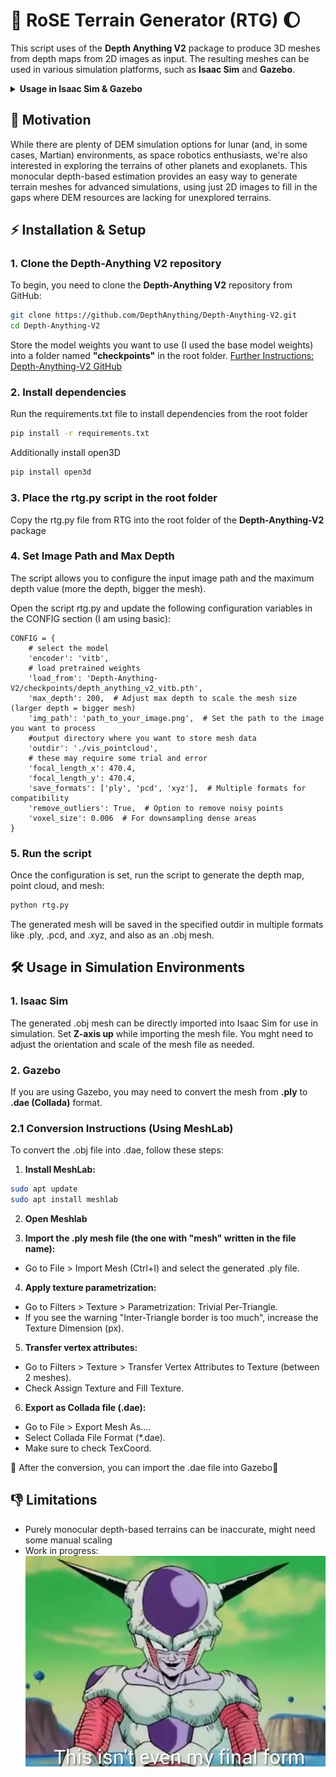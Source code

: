 # 🚀  RoSE Terrain Generator (RTG) 🌔 

This script uses of the **Depth Anything V2** package to produce 3D meshes from depth maps from 2D images as input. The resulting meshes can be used in various simulation platforms, such as **Isaac Sim** and **Gazebo**.

<details>
  <summary><b>Usage in Isaac Sim & Gazebo</b></summary>

  <p><strong>Isaac Sim with Robot:</strong></p>
  <img src="terrain_in_sim_samples/isaac_w_robot.png" alt="Isaac Sim with Robot" width="400" />
  
  <p><strong>Isaac Sim:</strong></p>
  <img src="terrain_in_sim_samples/isaac.png" alt="Isaac Sim" width="400" />

  <p><strong>Gazebo:</strong></p>
  <img src="terrain_in_sim_samples/gazebo.png" alt="Gazebo" width="400" />
</details>

## :brain: Motivation
While there are plenty of DEM simulation options for lunar (and, in some cases, Martian) environments, as space robotics enthusiasts, we're also interested in exploring the terrains of other planets and exoplanets. This monocular depth-based estimation provides an easy way to generate terrain meshes for advanced simulations, using just 2D images to fill in the gaps where DEM resources are lacking for unexplored terrains.


## ⚡️ Installation & Setup

### 1. Clone the Depth-Anything V2 repository
To begin, you need to clone the **Depth-Anything V2** repository from GitHub:

```bash
git clone https://github.com/DepthAnything/Depth-Anything-V2.git
cd Depth-Anything-V2
```
Store the model weights you want to use (I used the base model weights) into a folder named **"checkpoints"** in the root folder.
[Further Instructions: Depth-Anything-V2 GitHub](https://github.com/DepthAnything/Depth-Anything-V2/tree/main)

### 2. Install dependencies
Run the requirements.txt file to install dependencies from the root folder

```bash
pip install -r requirements.txt

```
Additionally install open3D
```bash
pip install open3d

```
### 3. Place the rtg.py script in the root folder

Copy the rtg.py file from RTG into the root folder of the **Depth-Anything-V2** package

### 4. Set Image Path and Max Depth
The script allows you to configure the input image path and the maximum depth value (more the depth, bigger the mesh).

Open the script rtg.py and update the following configuration variables in the CONFIG section (I am using basic):
```
CONFIG = {
    # select the model
    'encoder': 'vitb',  
    # load pretrained weights
    'load_from': 'Depth-Anything-V2/checkpoints/depth_anything_v2_vitb.pth',
    'max_depth': 200,  # Adjust max depth to scale the mesh size (larger depth = bigger mesh)
    'img_path': 'path_to_your_image.png',  # Set the path to the image you want to process
    #output directory where you want to store mesh data
    'outdir': './vis_pointcloud',
    # these may require some trial and error
    'focal_length_x': 470.4,
    'focal_length_y': 470.4,
    'save_formats': ['ply', 'pcd', 'xyz'],  # Multiple formats for compatibility
    'remove_outliers': True,  # Option to remove noisy points
    'voxel_size': 0.006  # For downsampling dense areas
}

```
### 5. Run the script
Once the configuration is set, run the script to generate the depth map, point cloud, and mesh:

```bash
python rtg.py

```
The generated mesh will be saved in the specified outdir in multiple formats like .ply, .pcd, and .xyz, and also as an .obj mesh.

## 🛠️ Usage in Simulation Environments

### 1. Isaac Sim
The generated .obj mesh can be directly imported into Isaac Sim for use in simulation. Set **Z-axis up** while importing the mesh file. You mght need to adjust the orientation and scale of the mesh file as needed.

### 2. Gazebo
If you are using Gazebo, you may need to convert the mesh from **.ply** to **.dae (Collada)** format.

### 2.1 Conversion Instructions (Using MeshLab)
To convert the .obj file into .dae, follow these steps:

1. **Install MeshLab:**
```bash
sudo apt update
sudo apt install meshlab
```
2. **Open Meshlab**

3. **Import the .ply mesh file (the one with "mesh" written in the file name):**

- Go to File > Import Mesh (Ctrl+I) and select the generated .ply file.
4. **Apply texture parametrization:**

- Go to Filters > Texture > Parametrization: Trivial Per-Triangle.
- If you see the warning "Inter-Triangle border is too much", increase the Texture Dimension (px).

5. **Transfer vertex attributes:**

- Go to Filters > Texture > Transfer Vertex Attributes to Texture (between 2 meshes).
- Check Assign Texture and Fill Texture.
6. **Export as Collada file (.dae):**

- Go to File > Export Mesh As....
- Select Collada File Format (*.dae).
- Make sure to check TexCoord.

🎉 After the conversion, you can import the .dae file into Gazebo🎉

## 👎 Limitations
- Purely monocular depth-based terrains can be inaccurate, might need some manual scaling 
- Work in progress:
![alt text](image.png)